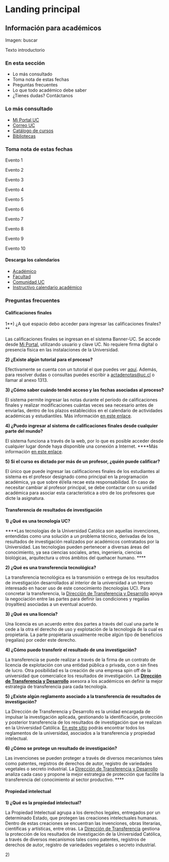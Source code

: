 # Landing principal

## Información para académicos

Imagen: buscar

Texto introductorio

### En esta sección

* Lo más consultado
* Toma nota de estas fechas
* Preguntas frecuentes
* Lo que todo académico debe saber
* ¿Tienes dudas? Contáctanos

### Lo más consultado

* [Mi Portal UC](http://portal.uc.cl)
* [Correo UC](http://correo.uc.cl)
* [Catálogo de cursos](http://catalogo.uc.cl)
* [Bibliotecas ](http://bibliotecas.uc.cl)

### Toma nota de estas fechas

Evento 1

Evento 2

Evento 3

Evento 4

Evento 5

Evento 6

Evento 7

Evento 8

Evento 9

Evento 10

#### Descarga los calendarios

* [Académico](https://calendar.google.com/calendar/ical/uc.cl_b2monugqiq34gpg74jdkfma0e4%40group.calendar.google.com/public/basic.ics)
* [Facultad](https://calendar.google.com/calendar/ical/uc.cl_o7rrti3u6von41j58esmo5mmis%40group.calendar.google.com/public/basic.ics)
* [Comunidad UC](http://admisionyregistros.uc.cl/images/pdf/calendarioUC/calendario_academico_2019.pdf)
* [Instructivo calendario académico](../informacion-para-futuros-alumnos/instructivo-para-descargar-y-sincronizar-calendario-moviles.md)

### Preguntas frecuentes

#### Calificaciones finales

1**\) ¿A qué espacio debo acceder para ingresar las calificaciones finales?**

Las calificaciones finales se ingresan en el sistema Banner-UC. Se accede desde [Mi Portal](http://portal.uc.cl), utilizando usuario y clave UC. No requiere firma digital o presencia física en las instalaciones de la Universidad.

**2\) ¿Existe algún tutorial para el proceso?**

Efectivamente se cuenta con un tutorial el que puedes ver [aquí](http://inscripciondecursos.uc.cl/academicos/tutorial). Además, para resolver dudas o consultas puedes escribir a actadenotas@uc.cl o llamar al anexo 1313.

**3\) ¿Cómo saber cuándo tendré acceso y las fechas asociadas al proceso?**

El sistema permite ingresar las notas durante el período de calificaciones finales y realizar modificaciones cuántas veces sea necesario antes de enviarlas, dentro de los plazos establecidos en el calendario de actividades académicas y estudiantiles. Más información [en este enlace](http://admisionyregistros.uc.cl/directivo-docente/calificaciones-finales/calendario-calificaciones-finales2). 

**4\) ¿Puedo ingresar al sistema de calificaciones finales desde cualquier parte del mundo?**

El sistema funciona a través de la web, por lo que es posible acceder desde cualquier lugar donde haya disponible una conexión a Internet. ****Más información [en este enlace](http://inscripciondecursos.uc.cl/academicos#faq). 

**5\) Si el curso es dictado por más de un profesor, ¿quién puede calificar?**

El único que puede ingresar las calificaciones finales de los estudiantes al sistema es el profesor designado como principal en la programación académica, ya que sobre él/ella recae esta responsabilidad. En caso de necesitar cambiar al profesor principal, se debe contactar con su unidad académica para asociar esta característica a otro de los profesores que dicte la asignatura. 

#### Transferencia de resultados de investigación

**1\) ¿Qué es una tecnología UC?**

 ****Las tecnologías de la Universidad Católica son aquellas invenciones, entendidas como una solución a un problema técnico, derivadas de los resultados de investigación realizados por académicos contratados por la Universidad. Las tecnologías pueden pertenecer a diversas áreas del conocimiento, ya sea ciencias sociales, artes, ingeniería, ciencias biológicas, arquitectura u otros ámbitos del quehacer humano. ****

**2\) ¿Qué es una transferencia tecnológica?**

La transferencia tecnológica es la transmisión o entrega de los resultados de investigación desarrollados al interior de la universidad a un tercero interesado en hacer uso de este conocimiento \(tecnologías UC\). Para concretar la transferencia, la [Dirección de Transferencia y Desarrollo](http://transferenciaydesarrollo.uc.cl) apoya la negociación entre las partes para definir las condiciones y regalías \(royalties\) asociadas a un eventual acuerdo.

**3\) ¿Qué es una licencia?**

Una licencia es un acuerdo entre dos partes a través del cual una parte le cede a la otra el derecho de uso y explotación de la tecnología de la cual es propietaria. La parte propietaria usualmente recibe algún tipo de beneficios \(regalías\) por ceder este derecho.

**4\) ¿Cómo puedo transferir el resultado de una investigación?** 

La transferencia se puede realizar a través de la firma de un contrato de licencia de explotación con una entidad pública o privada, con o sin fines de lucro. Otra posibilidad es la creación de una empresa spin off de la universidad que comercialice los resultados de investigación. La [**Dirección de Transferencia y Desarrollo**](http://transferenciaydesarrollo.uc.cl) asesora a los académicos en definir la mejor estrategia de transferencia para cada tecnología.

**5\) ¿Existe algún reglamento asociado a la transferencia de resultados de investigación?**

La Dirección de Transferencia y Desarrollo es la unidad encargada de impulsar la investigación aplicada, gestionando la identificación, protección y posterior transferencia de los resultados de investigación que se realizan en la Universidad Católica. [En este sitio](http://transferenciaydesarrollo.uc.cl/es/propiedad-intelectual) podrás encontrar todos los reglamentos de la universidad, asociados a la transferencia y propiedad intelectual. 

**6\) ¿Cómo se protege un resultado de investigación?**

Las invenciones se pueden proteger a través de diversos mecanismos tales como patentes, registros de derechos de autor, registro de variedades vegetales o secreto industrial. La [Dirección de Transferencia y Desarrollo](http://transferenciaydesarrollo.uc.cl) analiza cada caso y propone la mejor estrategia de protección que facilite la transferencia del conocimiento al sector productivo. ****

#### **Propiedad intelectual**

**1\) ¿Qué es la propiedad intelectual?**

La Propiedad Intelectual agrupa a los derechos legales, entregados por un determinado Estado, que protegen las creaciones intelectuales humanas. Dentro de estas creaciones se encuentran las invenciones, obras literarias, científicas y artísticas, entre otras. La [Dirección de Transferencia](http://transferenciaydesarrollo.uc.cl/es/propiedad-intelectual) gestiona la protección de los resultados de investigación de la Universidad Católica, a través de diversos mecanismos tales como patentes, registros de derechos de autor, registro de variedades vegetales o secreto industrial.

2\) 







